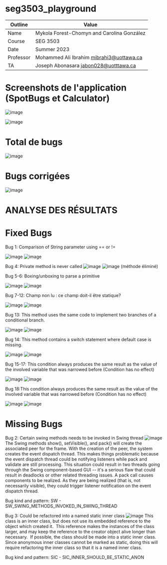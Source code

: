 # seg3503_playground

| Outline | Value |
| --- | ---- |
| Name | Mykola Forest-Chomyn and Carolina González |
| Course | SEG 3503 |
| Date | Summer 2023 |
| Professor | Mohammed Ali Ibrahim mibrahi3@uottawa.ca|
| TA | Joseph Abonasara jabon028@uotttawa.ca  |


# Screenshots de l'application (SpotBugs et Calculator)
![image](https://github.com/mykolafc/seg3503_playground/assets/90726597/51bf8286-a9fd-457f-b298-da1fecd70e5a)

![image](https://github.com/mykolafc/seg3503_playground/assets/90726597/2f035e8a-30ab-4bf4-ae4c-4346c764daff)

# Total de bugs
![image](https://github.com/mykolafc/seg3503_playground/assets/90726597/db7f9d7b-ed15-4cd6-8184-d4eb9fb0c300)

# Bugs corrigées 
![image](https://github.com/mykolafc/seg3503_playground/assets/90726597/ffc01bfd-bb0d-4e74-8888-d6f95baea11f)

# ANALYSE DES RÉSULTATS

# Fixed Bugs
Bug 1: Comparison of String parameter using == or !=

![image](https://github.com/mykolafc/seg3503_playground/assets/90726597/c9cf0b23-ba05-4c53-951f-35d9faef5927)
![image](https://github.com/mykolafc/seg3503_playground/assets/90726597/971f03f5-9a5f-4b57-a499-a1e927fbe039)
 

Bug 4: Private method is never called
![image](https://github.com/mykolafc/seg3503_playground/assets/90726597/e9b91e1d-4d35-4d35-9c75-54258e45777f)
![image](https://github.com/mykolafc/seg3503_playground/assets/90726597/d3e93a5f-c420-4835-bb2b-bf851b03812d)
(méthode éliminé)

Bug 5-6: Boxing/unboxing to parse a primitive

![image](https://github.com/mykolafc/seg3503_playground/assets/90726597/3168da78-741a-4940-ba9b-278fc05af24c)
![image](https://github.com/mykolafc/seg3503_playground/assets/90726597/37b852d6-9ea1-4253-b478-a4e2f2e415f5)


Bug 7-12: Champ non lu : ce champ doit-il être statique?

![image](https://github.com/mykolafc/seg3503_playground/assets/90726597/35499904-615f-4f27-98b9-c8088c720542)
![image](https://github.com/mykolafc/seg3503_playground/assets/90726597/541b7417-6c66-437c-bab1-3ee69add66b5)

Bug 13: This method uses the same code to implement two branches of a conditional branch.

![image](https://github.com/mykolafc/seg3503_playground/assets/90726597/7c35860b-43f5-499f-bc32-fe201e93ab63)
![image](https://github.com/mykolafc/seg3503_playground/assets/90726597/c4b0bb9e-a3ee-4654-a45d-3809d83c8fd6)

Bug 14: This method contains a switch statement where default case is missing.

![image](https://github.com/mykolafc/seg3503_playground/assets/90726597/ef75241e-0c54-4745-9370-72a146dbd670)
![image](https://github.com/mykolafc/seg3503_playground/assets/90726597/e782332c-dfa7-449d-9f63-943f4d4ace5c)

Bug 15-17: This condition always produces the same result as the value of the involved variable that was narrowed before (Condition has no effect)

![image](https://github.com/mykolafc/seg3503_playground/assets/90726597/b2dc8f93-ab2b-45b0-8b3a-b348250072fe)
![image](https://github.com/mykolafc/seg3503_playground/assets/90726597/a43a7055-e817-480a-8b90-a6a4ec7de9d2)

Bug 18:This condition always produces the same result as the value of the involved variable that was narrowed before (Condition has no effect)

![image](https://github.com/mykolafc/seg3503_playground/assets/90726597/cbc3637a-7b93-43fb-8441-140558d0d455)
![image](https://github.com/mykolafc/seg3503_playground/assets/90726597/bea95f46-2356-456f-a4b4-27105d5105f0)


# Missing Bugs
Bug 2: Certain swing methods needs to be invoked in Swing thread
![image](https://github.com/mykolafc/seg3503_playground/assets/90726597/1d990353-e0e2-419f-97e9-325733d7fa1a)
 The Swing methods show(), setVisible(), and pack() will create the associated peer for the frame. With the creation of the peer, the system creates the event dispatch thread. This makes things problematic because the event dispatch thread could be notifying listeners while pack and validate are still processing. This situation could result in two threads going through the Swing component-based GUI -- it's a serious flaw that could result in deadlocks or other related threading issues. A pack call causes components to be realized. As they are being realized (that is, not necessarily visible), they could trigger listener notification on the event dispatch thread.
 
Bug kind and pattern: SW - SW_SWING_METHODS_INVOKED_IN_SWING_THREAD

Bug 3: Could be refactored into a named static inner class
![image](https://github.com/mykolafc/seg3503_playground/assets/90726597/1911fe30-f1ad-4622-9a14-a17ddfefc003)
This class is an inner class, but does not use its embedded reference to the object which created it.  This reference makes the instances of the class larger, and may keep the reference to the creator object alive longer than necessary.  If possible, the class should be made into a static inner class. Since anonymous inner classes cannot be marked as static, doing this will require refactoring the inner class so that it is a named inner class.

Bug kind and pattern: SIC - SIC_INNER_SHOULD_BE_STATIC_ANON

